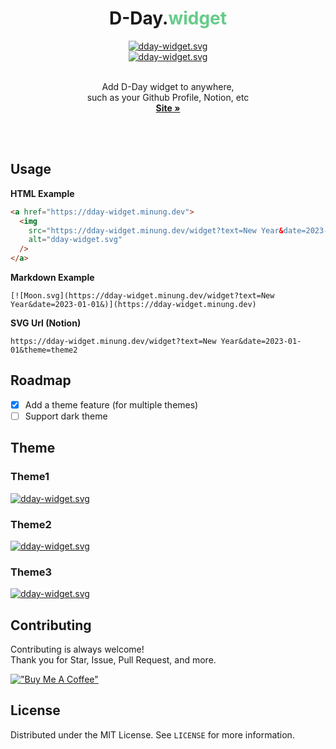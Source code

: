 <div align="center">
  <h1>D-Day.<span style="color:#66cc8a;">widget</span></h1>
  <a href="https://dday-widget.minung.dev">
    <img src="https://dday-widget.minung.dev/widget?text=Open&date=2022-10-22&theme=theme2" alt="dday-widget.svg" />
  </a>
  <br />
  <a href="https://dday-widget.minung.dev">
    <img src="https://dday-widget.minung.dev/widget?keyword=new-year&theme=theme2" alt="dday-widget.svg" />
  </a>
  <br /><br />
  <p align="center">
    Add D-Day widget to anywhere,<br />    
    such as your Github Profile, Notion, etc
    <br />
    <a href="https://dday-widget.minung.dev"><strong>Site »</strong></a>
  </p>
</div>

<br/><br/>

## Usage

**HTML Example**

```html
<a href="https://dday-widget.minung.dev">
  <img
    src="https://dday-widget.minung.dev/widget?text=New Year&date=2023-01-01&theme=theme2"
    alt="dday-widget.svg"
  />
</a>
```

**Markdown Example**

```
[![Moon.svg](https://dday-widget.minung.dev/widget?text=New Year&date=2023-01-01&)](https://dday-widget.minung.dev)
```

**SVG Url (Notion)**

```
https://dday-widget.minung.dev/widget?text=New Year&date=2023-01-01&theme=theme2
```

## Roadmap

- [x] Add a theme feature (for multiple themes)
- [ ] Support dark theme

## Theme

### Theme1

<a href="https://dday-widget.minung.dev">
  <img src="https://dday-widget.minung.dev/widget?keyword=new-year&theme=theme1" alt="dday-widget.svg" />
</a>

### Theme2

<a href="https://dday-widget.minung.dev">
  <img src="https://dday-widget.minung.dev/widget?keyword=new-year&theme=theme2" alt="dday-widget.svg" />
</a>

### Theme3

<a href="https://dday-widget.minung.dev">
  <img src="https://dday-widget.minung.dev/widget?keyword=new-year&theme=theme3" alt="dday-widget.svg" />
</a>

## Contributing

Contributing is always welcome!  
Thank you for Star, Issue, Pull Request, and more.

[!["Buy Me A Coffee"](https://www.buymeacoffee.com/assets/img/custom_images/orange_img.png)](https://www.buymeacoffee.com/minungHan)

## License

Distributed under the MIT License. See `LICENSE` for more information.

